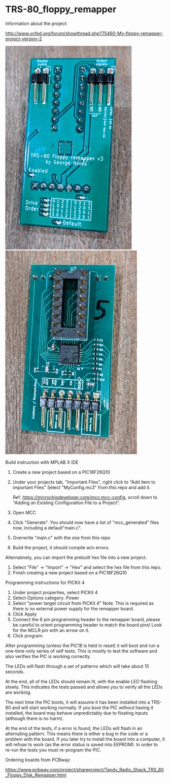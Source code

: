 # TRS-80_floppy_remapper

Information about the project:

http://www.vcfed.org/forum/showthread.php?75460-My-floppy-remapper-project-version-2

![front of board](/images/front-v3.jpg)![back of board](/images/back-v3.jpg)

Build instruction with MPLAB X IDE

1. Create a new project based on a PIC18F26Q10
2. Under your projects tab, "Important Files", right click to "Add item to important Files"
   Select "MyConfig.mc3" from this repo and add it.
   
   Ref: https://microchipdeveloper.com/mcc:mcc-config, scroll down
   to "Adding an Existing Configuration File to a Project".
   
3. Open MCC
4. Click "Generate".  You should now have a list of "mcc_generated" files now, including
   a default"main.c".
5. Overwrite "main.c" with the one from this repo
6. Build the project, it should compile w/o errors.

Alternatively, you can import the prebuilt hex file into a new project.

1. Select "File" -> "Import" -> "Hex" and select the hex file from this repo.
2. Finish creating a new project based on a PIC18F26Q10

Programming instructions for PICKit 4

1. Under project properties, select PICKit 4
2. Select Options category: Power
3. Select "power target circuit from PICKit 4"
   Note: This is required as there is no external power supply for the remapper board.
4. Click Apply
5. Connect the 6 pin programming header to the remapper board, please be careful to orient
   programming header to match the board pins!  Look for the MCLR pin with an arrow on it.
6. Click program.

After programming (unless the PIC18 is held in reset) it will boot and run a
one-time-only series of self tests.  This is mostly to test the software and
also verifies the PIC is working correctly.

The LEDs will flash through a set of patterns which will take about 15 seconds.

At the end, all of the LEDs should remain lit, with the enable LED flashing slowly.
This indicates the tests passed and allows you to verify all the LEDs are working.

The next time the PIC boots, it will assume it has been installed into a TRS-80 and
will start working normally.  If you boot the PIC without having it installed, the
board may behave unpredictably due to floating inputs (although there is no harm).

At the end of the tests, if a error is found, the LEDs will flash in an
alternating pattern.  This means there is either a bug in the code or a problem with
the board.  If you later try to install the board into a computer, it will
refuse to work (as the error status is saved into EEPROM).  In order to re-run
the tests you must re-program the PIC.

Ordering boards from PCBway:

https://www.pcbway.com/project/shareproject/Tandy_Radio_Shack_TRS_80_Floppy_Disk_Remapper.html
